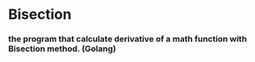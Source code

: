 <h1>Bisection</h1>

<h3>the program that calculate derivative of a math function with Bisection method. (Golang)</h3>
